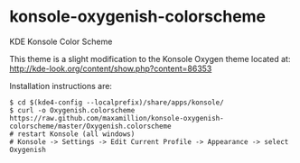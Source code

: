 konsole-oxygenish-colorscheme
=============================

KDE Konsole Color Scheme

This theme is a slight modification to the Konsole Oxygen theme located at:
http://kde-look.org/content/show.php?content=86353

Installation instructions are:

    $ cd $(kde4-config --localprefix)/share/apps/konsole/
	$ curl -o Oxygenish.colorscheme https://raw.github.com/maxamillion/konsole-oxygenish-colorscheme/master/Oxygenish.colorscheme
	# restart Konsole (all windows)
	# Konsole -> Settings -> Edit Current Profile -> Appearance -> select Oxygenish




